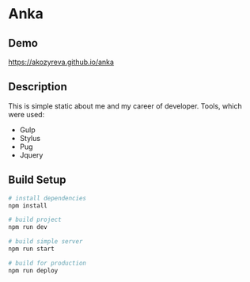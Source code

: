 ﻿# Anka
## Demo
https://akozyreva.github.io/anka
## Description
This is simple static about me and my career of developer.
Tools, which were used:
- Gulp
- Stylus
- Pug
- Jquery

## Build Setup

``` bash
# install dependencies
npm install

# build project
npm run dev

# build simple server
npm run start

# build for production
npm run deploy
```
